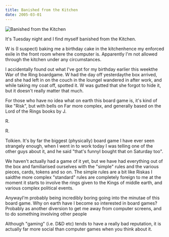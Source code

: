 ```yaml
---
title: Banished from the Kitchen
date: 2005-03-01
---
```


![Banished from the Kitchen](https://source.unsplash.com/di8ognBauG0/1600x900)

It's Tuesday night and I find myself banished from the Kitchen.

W is (I suspect) baking me a birthday cake in the kitchenhence my enforced exile in the front room where the computer is. Apparently I'm not allowed through the kitchen under any circumstances.

I accidentally found out what I've got for my birthday earlier this weekthe War of the Ring boardgame. W had the day off yesterdaythe box arrived, and she had left in on the couch in the loungeI wandered in after work, and while taking my coat off, spotted it. W was gutted that she forgot to hide it, but it doesn't really matter that much.

For those who have no idea what on earth this board game is, it's kind of like "Risk", but with bells on Far more complex, and generally based on the Lord of the Rings books by J.

R.

R.

Tolkien. It's by far the biggest (physically) board game I have ever seen strangely enough, when I went in to work today I was telling one of the other guys about it, and he said "that's funnyI bought that on Saturday too".

We haven't actually had a game of it yet, but we have had everything out of the box and familiarised ourselves with the "simple" rules and the various pieces, cards, tokens and so on. The simple rules are a bit like Riskas I saidthe more complex "standard" rules are completely foreign to me at the moment it starts to involve the rings given to the Kings of middle earth, and various complex political events.

AnywayI'm probably being incredibly boring going into the minutae of this board game. Why on earth have I become so interested in board games? Probably as another diversion to get me away from computer screens, and to do something involving other people

Although "gaming" (i.e. D&D etc) tends to have a really bad reputation, it is actually far more social than computer games when you think about it.